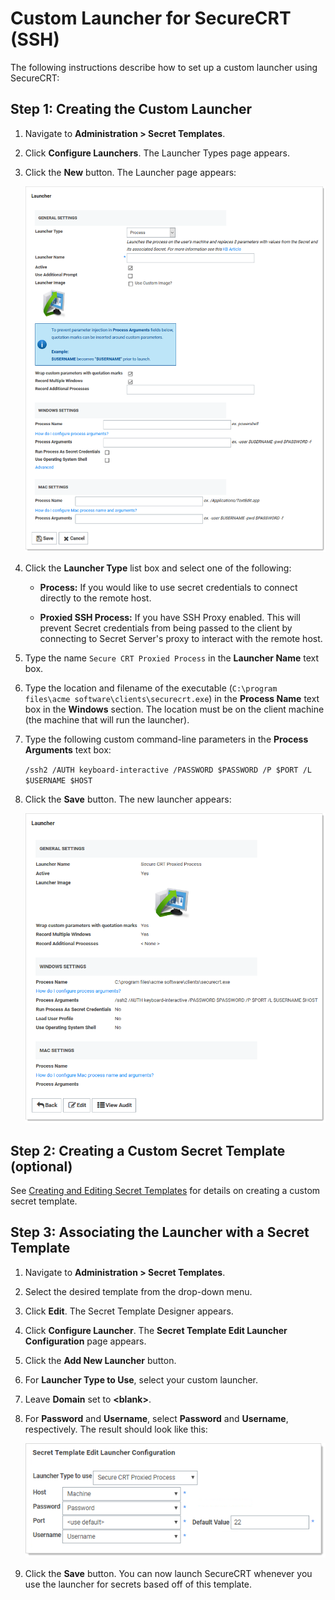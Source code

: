 [title]: # (Custom Launcher for SecureCRT)
[tags]: # (Launcher, custom launcher, SecureCRT)
[priority]: # (1000)

# Custom Launcher for SecureCRT (SSH)

The following instructions describe how to set up a custom launcher using SecureCRT:

## Step 1: Creating the Custom Launcher

1. Navigate to **Administration \> Secret Templates**.

2. Click **Configure Launchers**. The Launcher Types page appears.

3. Click the **New** button. The Launcher page appears:

   ![image-20200430134847224](images/image-20200430134847224.png)

4. Click the **Launcher Type** list box and select one of the following:

   - **Process:** If you would like to use secret credentials to connect directly to the remote host.

   - **Proxied SSH Process:** If you have SSH Proxy enabled. This will prevent Secret credentials from being passed to the client by connecting to Secret Server's proxy to interact with the remote host.

5. Type the name `Secure CRT Proxied Process` in the **Launcher Name** text box.

6. Type the location and filename of the executable (`C:\program files\acme software\clients\securecrt.exe`) in the **Process Name** text box in the **Windows** section. The location must be on the client machine (the machine that will run the launcher).

7. Type the following custom command-line parameters in the **Process Arguments** text box:

   `/ssh2 /AUTH keyboard-interactive /PASSWORD $PASSWORD /P $PORT /L $USERNAME $HOST`

8. Click the **Save** button. The new launcher appears:

   ![image-20200430141525162](images/image-20200430141525162.png)

## Step 2: Creating a Custom Secret Template (optional)

See [Creating and Editing Secret Templates](../../secret-templates/managing-secret-templates/creating-or-editing-secret-templates/index.md) for details on creating a custom secret template.

## Step 3: Associating the Launcher with a Secret Template

1. Navigate to **Administration > Secret Templates**.

2. Select the desired template from the drop-down menu.

3. Click **Edit**. The Secret Template Designer appears.

4. Click **Configure Launcher**. The **Secret Template Edit Launcher Configuration** page appears.

5. Click the **Add New Launcher** button.

6. For **Launcher Type to Use**, select your custom launcher.

7. Leave **Domain** set to **\<blank\>**.

8. For **Password** and **Username**, select **Password** and **Username**, respectively. The result should look like this:

   ![image-20200430143053490](images/image-20200430143053490.png)

9. Click the **Save** button. You can now launch SecureCRT whenever you use the launcher for secrets based off of this template.
